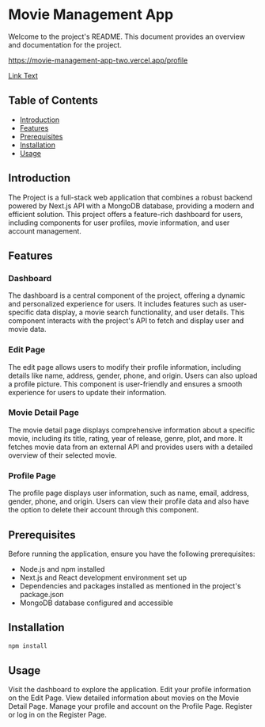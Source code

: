 # Movie Management App

Welcome to the project's README. This document provides an overview and documentation for the project.

https://movie-management-app-two.vercel.app/profile

[Link Text](https://movie-management-app-two.vercel.app/profile)

## Table of Contents

- [Introduction](#introduction)
- [Features](#features)
- [Prerequisites](#prerequisites)
- [Installation](#installation)
- [Usage](#usage)

## Introduction

The Project is a full-stack web application that combines a robust backend powered by Next.js API with a MongoDB database, providing a modern and efficient solution. This project offers a feature-rich dashboard for users, including components for user profiles, movie information, and user account management.

## Features

### Dashboard

The dashboard is a central component of the project, offering a dynamic and personalized experience for users. It includes features such as user-specific data display, a movie search functionality, and user details. This component interacts with the project's API to fetch and display user and movie data.

### Edit Page

The edit page allows users to modify their profile information, including details like name, address, gender, phone, and origin. Users can also upload a profile picture. This component is user-friendly and ensures a smooth experience for users to update their information.

### Movie Detail Page

The movie detail page displays comprehensive information about a specific movie, including its title, rating, year of release, genre, plot, and more. It fetches movie data from an external API and provides users with a detailed overview of their selected movie.

### Profile Page

The profile page displays user information, such as name, email, address, gender, phone, and origin. Users can view their profile data and also have the option to delete their account through this component.

## Prerequisites

Before running the application, ensure you have the following prerequisites:

- Node.js and npm installed
- Next.js and React development environment set up
- Dependencies and packages installed as mentioned in the project's package.json
- MongoDB database configured and accessible

## Installation

```bash
npm install
```

## Usage

Visit the dashboard to explore the application.
Edit your profile information on the Edit Page.
View detailed information about movies on the Movie Detail Page.
Manage your profile and account on the Profile Page.
Register or log in on the Register Page.
